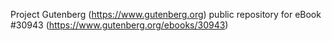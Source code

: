 Project Gutenberg (https://www.gutenberg.org) public repository for eBook #30943 (https://www.gutenberg.org/ebooks/30943)
